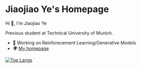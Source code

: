 # Jiaojiao Ye's Homepage

Hi 👋, I'm Jiaojiao Ye

Previous student at Technical University of Munich.

*  🔭 Working on Reinforecement Learning/Generative Models
* 🌍  [My homepage](https://jiaojiaoye1994.github.io/jiaojiaoye/)

[![Top Langs](https://github-readme-stats.vercel.app/api/top-langs/?username=jiaojiaoye1994&layout=compact)](https://github.com/jiaojiaoye1994/github-readme-stats)
`
